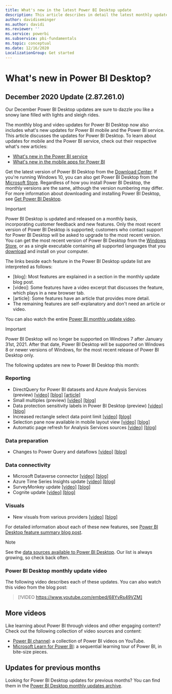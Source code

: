 ```yaml
---
title: What's new in the latest Power BI Desktop update
description: This article describes in detail the latest monthly update for Power BI Desktop.
author: davidiseminger
ms.author: davidi
ms.reviewer: ''
ms.service: powerbi
ms.subservice: pbi-fundamentals
ms.topic: conceptual
ms.date: 12/16/2020
LocalizationGroup: Get started
---
```

# What's new in Power BI Desktop?

## December 2020 Update (2.87.261.0)

Our December Power BI Desktop updates are sure to dazzle you like a snowy lane filled with lights and sleigh rides. 

The monthly blog and video updates for Power BI Desktop now also includes what's new updates for Power BI mobile and the Power BI service. This article discusses the updates for Power BI Desktop. To learn about updates for mobile and the Power BI service, check out their respective what's new articles:

* [What's new in the Power BI service](service-whats-new.md)
* [What's new in the mobile apps for Power BI](../consumer/mobile/mobile-whats-new-in-the-mobile-apps.md)

Get the latest version of Power BI Desktop from the [Download Center](https://www.microsoft.com/download/details.aspx?id=58494). If you're running Windows 10, you can also get Power BI Desktop from the [Microsoft Store](https://aka.ms/pbidesktopstore). Regardless of how you install Power BI Desktop, the monthly versions are the same, although the version numbering may differ. For more information about downloading and installing Power BI Desktop, see [Get Power BI Desktop](desktop-get-the-desktop.md). 

> [!IMPORTANT]
> Power BI Desktop is updated and released on a monthly basis, incorporating customer feedback and new features. Only the most recent version of Power BI Desktop is supported; customers who contact support for Power BI Desktop will be asked to upgrade to the most recent version. 
> You can get the most recent version of Power BI Desktop from the [Windows Store](https://aka.ms/pbidesktopstore), or as a single executable containing all supported languages that you [download](https://www.microsoft.com/download/details.aspx?id=58494) and install on your computer.

The links beside each feature in the Power BI Desktop update list are interpreted as follows:

* \[blog\]: Most features are explained in a section in the monthly update blog post.
* \[video\]: Some features have a video excerpt that discusses the feature, which plays in a new browser tab.
* \[article\]: Some features have an article that provides more detail.
* The remaining features are self-explanatory and don't need an article or video.

You can also watch the entire [Power BI monthly update video](#power-bi-desktop-monthly-update-video).

> [!IMPORTANT]
> Power BI Desktop will no longer be supported on Windows 7 after January 31st, 2021. After that date, Power BI Desktop will be supported on Windows 8 or newer versions of Windows, for the most recent release of Power BI Desktop only. 

The following updates are new to Power BI Desktop this month:

### Reporting
* DirectQuery for Power BI datasets and Azure Analysis Services (preview) [[video]](https://youtu.be/68YvRs49VZM?t=33)  [[blog]](https://powerbi.microsoft.com/blog/power-bi-december-2020-feature-summary/#_Toc58831296)   [[article]](../connect-data/desktop-directquery-datasets-azure-analysis-services.md)
* Small multiples (preview) [[video]](https://youtu.be/68YvRs49VZM?t=378)   [[blog]](https://powerbi.microsoft.com/blog/power-bi-december-2020-feature-summary/#_Toc58831297)
* Data protection sensitivity labels in Power BI Desktop (preview) [[video]](https://youtu.be/68YvRs49VZM?t=656)   [[blog]](https://powerbi.microsoft.com/blog/power-bi-december-2020-feature-summary/#_Toc58831298) 
* Increased rectangle select data point limit [[video]](https://youtu.be/68YvRs49VZM?t=734)   [[blog]](https://powerbi.microsoft.com/blog/power-bi-december-2020-feature-summary/#_Toc58831299) 
* Selection pane now available in mobile layout view [[video]](https://youtu.be/68YvRs49VZM?t=757)   [[blog]](https://powerbi.microsoft.com/blog/power-bi-december-2020-feature-summary/#_Toc58831300) 
* Automatic page refresh for Analysis Services sources [[video]](https://youtu.be/68YvRs49VZM?t=789)   [[blog]](https://powerbi.microsoft.com/blog/power-bi-december-2020-feature-summary/#_Toc58831301) 


### Data preparation
* Changes to Power Query and dataflows [[video]](https://youtu.be/68YvRs49VZM?t=851)  [[blog]](https://powerbi.microsoft.com/blog/power-bi-december-2020-feature-summary/#_Toc58831302)

### Data connectivity
* Microsoft Dataverse connector [[video]](https://youtu.be/68YvRs49VZM?t=886)  [[blog]](https://powerbi.microsoft.com/blog/power-bi-december-2020-feature-summary/#_Toc58831566)
* Azure Time Series Insights update [[video]](https://youtu.be/68YvRs49VZM?t=919)  [[blog]](https://powerbi.microsoft.com/blog/power-bi-december-2020-feature-summary/#_Toc58831305)
* SurveyMonkey update [[video]](https://youtu.be/68YvRs49VZM?t=926)  [[blog]](https://powerbi.microsoft.com/blog/power-bi-december-2020-feature-summary/#_Toc58831568)
* Cognite update [[video]](https://youtu.be/68YvRs49VZM?t=933)  [[blog]](https://powerbi.microsoft.com/blog/power-bi-december-2020-feature-summary/#_Toc58831307)


### Visuals
* New visuals from various providers [[video]](https://youtu.be/68YvRs49VZM?t=1330)  [[blog]](https://powerbi.microsoft.com/blog/power-bi-december-2020-feature-summary/#_Toc58831588)

For detailed information about each of these new features, see [Power BI Desktop feature summary blog post](https://powerbi.microsoft.com/blog/power-bi-december-2020-feature-summary/).


> [!NOTE]
> See the [data sources available to Power BI Desktop](../connect-data/desktop-data-sources.md). Our list is always growing, so check back often.


### Power BI Desktop monthly update video
The following video describes each of these updates. You can also watch this video from the blog post:

> [!VIDEO https://www.youtube.com/embed/68YvRs49VZM]

## More videos

Like learning about Power BI through videos and other engaging content? Check out the following collection of video sources and content:

-   [Power BI channel](https://www.youtube.com/user/mspowerbi): a collection of Power BI videos on YouTube.
-   [Microsoft Learn for Power BI](/learn/powerplatform/power-bi?WT.mc_id=powerbi_landingpage-docs-link): a sequential learning tour of Power BI, in bite-size pieces.

## Updates for previous months

Looking for Power BI Desktop updates for previous months? You can find them in the [Power BI Desktop monthly updates archive](desktop-latest-update-archive.md).